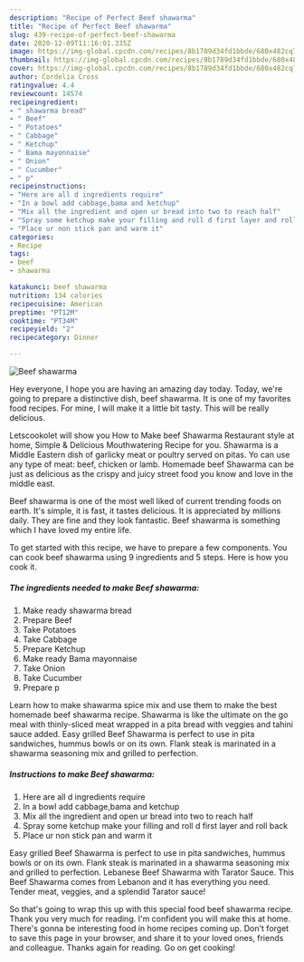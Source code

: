 ```yaml
---
description: "Recipe of Perfect Beef shawarma"
title: "Recipe of Perfect Beef shawarma"
slug: 439-recipe-of-perfect-beef-shawarma
date: 2020-12-09T11:16:01.335Z
image: https://img-global.cpcdn.com/recipes/8b1789d34fd1bbde/680x482cq70/beef-shawarma-recipe-main-photo.jpg
thumbnail: https://img-global.cpcdn.com/recipes/8b1789d34fd1bbde/680x482cq70/beef-shawarma-recipe-main-photo.jpg
cover: https://img-global.cpcdn.com/recipes/8b1789d34fd1bbde/680x482cq70/beef-shawarma-recipe-main-photo.jpg
author: Cordelia Cross
ratingvalue: 4.4
reviewcount: 14574
recipeingredient:
- " shawarma bread"
- " Beef"
- " Potatoes"
- " Cabbage"
- " Ketchup"
- " Bama mayonnaise"
- " Onion"
- " Cucumber"
- " p"
recipeinstructions:
- "Here are all d ingredients require"
- "In a bowl add cabbage,bama and ketchup"
- "Mix all the ingredient and open ur bread into two to reach half"
- "Spray some ketchup make your filling and roll d first layer and roll back"
- "Place ur non stick pan and warm it"
categories:
- Recipe
tags:
- beef
- shawarma

katakunci: beef shawarma 
nutrition: 134 calories
recipecuisine: American
preptime: "PT12M"
cooktime: "PT34M"
recipeyield: "2"
recipecategory: Dinner

---
```



![Beef shawarma](https://img-global.cpcdn.com/recipes/8b1789d34fd1bbde/680x482cq70/beef-shawarma-recipe-main-photo.jpg)

Hey everyone, I hope you are having an amazing day today. Today, we're going to prepare a distinctive dish, beef shawarma. It is one of my favorites food recipes. For mine, I will make it a little bit tasty. This will be really delicious.

Letscookolet will show you How to Make beef Shawarma Restaurant style at home, Simple &amp; Delicious Mouthwatering Recipe for you. Shawarma is a Middle Eastern dish of garlicky meat or poultry served on pitas. Yo can use any type of meat: beef, chicken or lamb. Homemade beef Shawarma can be just as delicious as the crispy and juicy street food you know and love in the middle east.

Beef shawarma is one of the most well liked of current trending foods on earth. It's simple, it is fast, it tastes delicious. It is appreciated by millions daily. They are fine and they look fantastic. Beef shawarma is something which I have loved my entire life.


To get started with this recipe, we have to prepare a few components. You can cook beef shawarma using 9 ingredients and 5 steps. Here is how you cook it.

<!--inarticleads1-->

##### The ingredients needed to make Beef shawarma:

1. Make ready  shawarma bread
1. Prepare  Beef
1. Take  Potatoes
1. Take  Cabbage
1. Prepare  Ketchup
1. Make ready  Bama mayonnaise
1. Take  Onion
1. Take  Cucumber
1. Prepare  p


Learn how to make shawarma spice mix and use them to make the best homemade beef shawarma recipe. Shawarma is like the ultimate on the go meal with thinly-sliced meat wrapped in a pita bread with veggies and tahini sauce added. Easy grilled Beef Shawarma is perfect to use in pita sandwiches, hummus bowls or on its own. Flank steak is marinated in a shawarma seasoning mix and grilled to perfection. 

<!--inarticleads2-->

##### Instructions to make Beef shawarma:

1. Here are all d ingredients require
1. In a bowl add cabbage,bama and ketchup
1. Mix all the ingredient and open ur bread into two to reach half
1. Spray some ketchup make your filling and roll d first layer and roll back
1. Place ur non stick pan and warm it


Easy grilled Beef Shawarma is perfect to use in pita sandwiches, hummus bowls or on its own. Flank steak is marinated in a shawarma seasoning mix and grilled to perfection. Lebanese Beef Shawarma with Tarator Sauce. This Beef Shawarma comes from Lebanon and it has everything you need. Tender meat, veggies, and a splendid Tarator sauce! 

So that's going to wrap this up with this special food beef shawarma recipe. Thank you very much for reading. I'm confident you will make this at home. There's gonna be interesting food in home recipes coming up. Don't forget to save this page in your browser, and share it to your loved ones, friends and colleague. Thanks again for reading. Go on get cooking!
